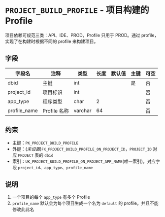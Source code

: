# `PROJECT_BUILD_PROFILE` - 项目构建的 Profile

项目依赖可规范三类：API、IDE、PROD，Profile 只用于 PROD。通过 profile，实现了在构建时根据不同的 profile 来构建项目。

## 字段

| 字段名       | 注释         | 类型    | 长度 | 默认值 | 主键 | 可空 |
| ------------ | ------------ | ------- | ---- | ------ | ---- | ---- |
| dbid         | 主键         | int     |      |        | 是   | 否   |
| project_id   | 项目标识     | int     |      |        |      | 否   |
| app_type     | 程序类型     | char    | 2    |        |      | 否   |
| profile_name | Profile 名称 | varchar | 64   |        |      | 否   |

## 约束

* 主键：`PK_PROJECT_BUILD_PROFILE`
* 外键：(*未设置*)`FK_PROJECT_BUILD_PROFILE_ON_PROJECT_ID`，`PROJECT_ID` 对应 `PROJECT` 表的 `dbid`
* 索引：`UK_PROJECT_BUILD_PROFILE_ON_PROJECT_APP_NAME`(唯一索引)，对应字段 `project_id`、`app_type`、`profile_name`

## 说明

1. 一个项目的每个 `app_type` 有多个 Profile
2. `profile_name` 默认会为每个项目生成一个名为 `default` 的 profile，并且不能修改此此名
